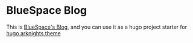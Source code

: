 # BlueSpace Blog

This is [BlueSpace's Blog](http://etogaosion.github.io), and you can use it as a hugo project starter for [hugo arknights theme](https://github.com/ETOgaosion/hugo-theme-arknights)